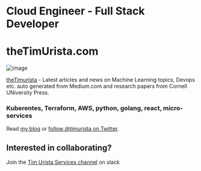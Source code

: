# Cloud Engineer - Full Stack Developer

# theTimUrista.com
![image](https://user-images.githubusercontent.com/4718607/158083098-7afba388-f32e-4101-9481-35760691ba07.png)

[theTimurista](https://thetimurista.com) - Latest articles and news on Machine Learning topics, Devops etc. auto generated from Medium.com and research papers from Cornell UNiversity Press.

### Kuberentes, Terraform, AWS, python, golang, react, micro-services

Read [my blog](https://medium.com/@timothy.urista) or [follow @timurista on Twitter](https://twitter.com/timurista).

## Interested in collaborating?
Join the [Tim Urista Services channel](https://join.slack.com/t/newworkspace-dhj1079/shared_invite/zt-fu34g3qq-LSo7lCpSX2R2ToAuGp2cEA) on slack
